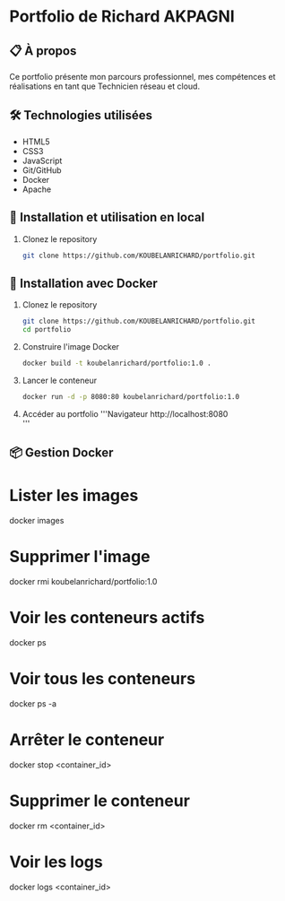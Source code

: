 # Portfolio de Richard AKPAGNI

## 📋 À propos

Ce portfolio présente mon parcours professionnel, mes compétences et réalisations en tant que Technicien réseau et cloud.

## 🛠 Technologies utilisées

- HTML5
- CSS3
- JavaScript
- Git/GitHub
- Docker
- Apache

## 🚀 Installation et utilisation en local

1. Clonez le repository
   ```bash
   git clone https://github.com/KOUBELANRICHARD/portfolio.git
   ```

## 🐳 Installation avec Docker

1. Clonez le repository
   ```bash
   git clone https://github.com/KOUBELANRICHARD/portfolio.git
   cd portfolio
   ```
2. Construire l'image Docker

   ```bash
   docker build -t koubelanrichard/portfolio:1.0 .
   ```

3. Lancer le conteneur
   ```bash
   docker run -d -p 8080:80 koubelanrichard/portfolio:1.0
   ```
4. Accéder au portfolio
   '''Navigateur
   http://localhost:8080  
   '''

## 📦 Gestion Docker

# Lister les images

docker images

# Supprimer l'image

docker rmi koubelanrichard/portfolio:1.0

# Voir les conteneurs actifs

docker ps

# Voir tous les conteneurs

docker ps -a

# Arrêter le conteneur

docker stop <container_id>

# Supprimer le conteneur

docker rm <container_id>

# Voir les logs

docker logs <container_id>
